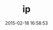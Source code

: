 ---
layout: post
title:  "ip"
repo:   "erikh/ip"
date:   2015-02-18 16:58:53
gemurl: http://github.com/erikh/ip
---